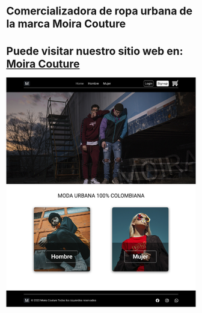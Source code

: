 # Comercializadora de ropa urbana de la marca Moira Couture
# Puede visitar nuestro sitio web en: [Moira Couture](moira-couture.vercel.app/)
![](./public/home.jpg)
